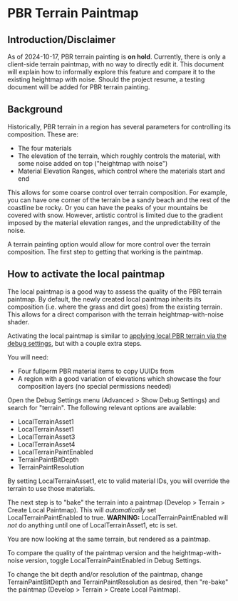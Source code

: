 # PBR Terrain Paintmap

## Introduction/Disclaimer

As of 2024-10-17, PBR terrain painting is **on hold**. Currently, there is only a client-side terrain paintmap, with no way to directly edit it. This document will explain how to informally explore this feature and compare it to the existing heightmap with noise. Should the project resume, a testing document will be added for PBR terrain painting.

## Background

Historically, PBR terrain in a region has several parameters for controlling its composition. These are:

- The four materials
- The elevation of the terrain, which roughly controls the material, with some noise added on top ("heightmap with noise")
- Material Elevation Ranges, which control where the materials start and end

This allows for some coarse control over terrain composition. For example, you can have one corner of the terrain be a sandy beach and the rest of the coastline be rocky. Or you can have the peaks of your mountains be covered with snow. However, artistic control is limited due to the gradient imposed by the material elevation ranges, and the unpredictability of the noise.

A terrain painting option would allow for more control over the terrain composition. The first step to getting that working is the paintmap.

## How to activate the local paintmap

The local paintmap is a good way to assess the quality of the PBR terrain paintmap. By default, the newly created local paintmap inherits its composition (i.e. where the grass and dirt goes) from the existing terrain. This allows for a direct comparison with the terrain heightmap-with-noise shader.

Activating the local paintmap is similar to [applying local PBR terrain via the debug settings](https://wiki.secondlife.com/wiki/PBR_Terrain#How_to_apply_PBR_Terrain), but with a couple extra steps.

You will need:

- Four fullperm PBR material items to copy UUIDs from
- A region with a good variation of elevations which showcase the four composition layers (no special permissions needed)

Open the Debug Settings menu (Advanced > Show Debug Settings) and search for "terrain". The following relevant options are available:

- LocalTerrainAsset1
- LocalTerrainAsset1
- LocalTerrainAsset3
- LocalTerrainAsset4
- LocalTerrainPaintEnabled
- TerrainPaintBitDepth
- TerrainPaintResolution

By setting LocalTerrainAsset1, etc to valid material IDs, you will override the terrain to use those materials.

The next step is to "bake" the terrain into a paintmap (Develop > Terrain > Create Local Paintmap). This will *automatically* set LocalTerrainPaintEnabled to true. **WARNING:** LocalTerrainPaintEnabled will *not* do anything until one of LocalTerrainAsset1, etc is set.

You are now looking at the same terrain, but rendered as a paintmap.

To compare the quality of the paintmap version and the heightmap-with-noise version, toggle LocalTerrainPaintEnabled in Debug Settings.

To change the bit depth and/or resolution of the paintmap, change TerrainPaintBitDepth and TerrainPaintResolution as desired, then "re-bake" the paintmap (Develop > Terrain > Create Local Paintmap).
